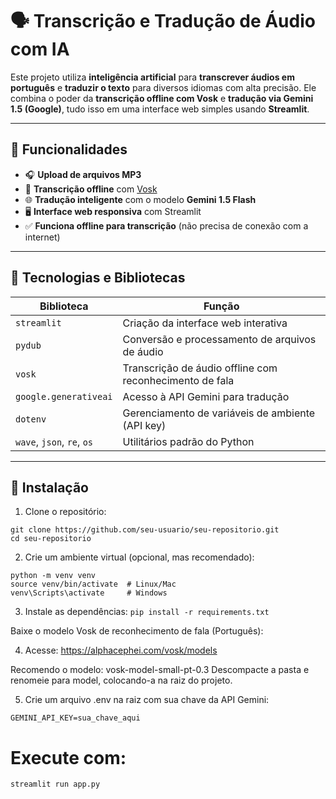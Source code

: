 # 🗣️ Transcrição e Tradução de Áudio com IA

Este projeto utiliza **inteligência artificial** para **transcrever áudios em português** e **traduzir o texto** para diversos idiomas com alta precisão. Ele combina o poder da **transcrição offline com Vosk** e **tradução via Gemini 1.5 (Google)**, tudo isso em uma interface web simples usando **Streamlit**.

---

## 🚀 Funcionalidades

- 🎧 **Upload de arquivos MP3**
- 📝 **Transcrição offline** com [Vosk](https://alphacephei.com/vosk/)
- 🌐 **Tradução inteligente** com o modelo **Gemini 1.5 Flash**
- 🖥️ **Interface web responsiva** com Streamlit
- ✅ **Funciona offline para transcrição** (não precisa de conexão com a internet)

---

## 🧠 Tecnologias e Bibliotecas

| Biblioteca | Função |
|-----------|--------|
| `streamlit` | Criação da interface web interativa |
| `pydub` | Conversão e processamento de arquivos de áudio |
| `vosk` | Transcrição de áudio offline com reconhecimento de fala |
| `google.generativeai` | Acesso à API Gemini para tradução |
| `dotenv` | Gerenciamento de variáveis de ambiente (API key) |
| `wave`, `json`, `re`, `os` | Utilitários padrão do Python |

---

## 🧩 Instalação

1. Clone o repositório:
```
git clone https://github.com/seu-usuario/seu-repositorio.git
cd seu-repositorio
```
2. Crie um ambiente virtual (opcional, mas recomendado):
```
python -m venv venv
source venv/bin/activate  # Linux/Mac
venv\Scripts\activate     # Windows
```
3. Instale as dependências:
``` pip install -r requirements.txt ```

Baixe o modelo Vosk de reconhecimento de fala (Português):

4. Acesse: https://alphacephei.com/vosk/models

Recomendo o modelo: vosk-model-small-pt-0.3
Descompacte a pasta e renomeie para model, colocando-a na raiz do projeto.

5. Crie um arquivo .env na raiz com sua chave da API Gemini:
```
GEMINI_API_KEY=sua_chave_aqui
```
# Execute com:
```
streamlit run app.py
```
